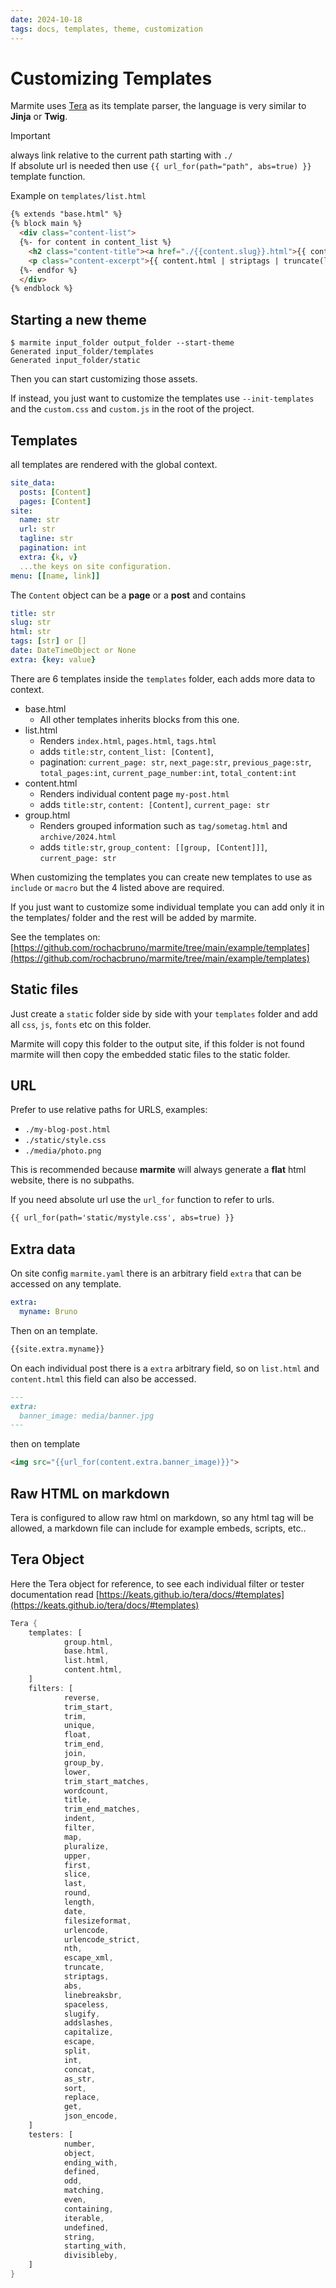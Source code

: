 ```yaml
---
date: 2024-10-18
tags: docs, templates, theme, customization
---
```

# Customizing Templates

Marmite uses [Tera](https://keats.github.io/tera/docs/#templates) as its template
parser, the language is very similar to **Jinja** or **Twig**.

> [!IMPORTANT]  
> always link relative to the current path starting with `./`  
> If absolute url is needed then use `{{ url_for(path="path", abs=true) }}` template function.

Example on `templates/list.html`

```html
{% extends "base.html" %}
{% block main %}
  <div class="content-list">
  {%- for content in content_list %}
    <h2 class="content-title"><a href="./{{content.slug}}.html">{{ content.title | capitalize }}</a></h2>
    <p class="content-excerpt">{{ content.html | striptags | truncate(length=100, end="...") }}</p>
  {%- endfor %}
  </div>
{% endblock %}
```

## Starting a new theme

```console
$ marmite input_folder output_folder --start-theme
Generated input_folder/templates
Generated input_folder/static
```

Then you can start customizing those assets.

If instead, you just want to customize the templates use `--init-templates`
and the `custom.css` and `custom.js` in the root of the project.


## Templates

all templates are rendered with the global context.

```yaml
site_data:
  posts: [Content]
  pages: [Content]
site:
  name: str
  url: str
  tagline: str
  pagination: int
  extra: {k, v}
  ...the keys on site configuration.
menu: [[name, link]]
```

The `Content` object can be a **page** or a **post** and contains

```yaml
title: str
slug: str
html: str
tags: [str] or []
date: DateTimeObject or None
extra: {key: value}
```

There are 6 templates inside the `templates` folder, each adds more data to context.

- base.html
  - All other templates inherits blocks from this one.
- list.html
  - Renders `index.html`, `pages.html`, `tags.html`
  - adds `title:str`, `content_list: [Content]`, 
  - pagination: `current_page: str`, `next_page:str`, `previous_page:str`, 
    `total_pages:int`, `current_page_number:int`, `total_content:int`
- content.html
  - Renders individual content page `my-post.html`
  - adds `title:str`, `content: [Content]`, `current_page: str`
- group.html
  - Renders grouped information such as `tag/sometag.html` and `archive/2024.html`
  - adds `title:str`, `group_content: [[group, [Content]]]`, `current_page: str`

When customizing the templates you can create new templates to use as `include` or `macro`
but the 4 listed above are required.

If you just want to customize some individual template you can add only it in the
templates/ folder and the rest will be added by marmite.

See the templates on: [https://github.com/rochacbruno/marmite/tree/main/example/templates](https://github.com/rochacbruno/marmite/tree/main/example/templates)

## Static files

Just create a `static` folder side by side with your `templates` folder and add
all `css`, `js`, `fonts` etc on this folder.

Marmite will copy this folder to the output site, if this folder is not found
marmite will then copy the embedded static files to the static folder.

## URL 

Prefer to use relative paths for URLS, examples:

- `./my-blog-post.html`
- `./static/style.css`
- `./media/photo.png`

This is recommended because **marmite** will always generate a **flat** html website,
there is no subpaths.

If you need absolute url use the `url_for` function to refer to urls.

```html
{{ url_for(path='static/mystyle.css', abs=true) }}
```


## Extra data

On site config `marmite.yaml` there is an arbitrary field `extra` that can be accessed
on any template.

```yaml
extra:
  myname: Bruno
```
Then on an template.

```html
{{site.extra.myname}}
```

On each individual post there is a `extra` arbitrary field, so on `list.html` and
`content.html` this field can also be accessed.

```markdown
---
extra:
  banner_image: media/banner.jpg
---
```
then on template
```html
<img src="{{url_for(content.extra.banner_image)}}">
```

## Raw HTML on markdown

Tera is configured to allow raw html on markdown, so any html tag will be 
allowed, a markdown file can include for example embeds, scripts, etc..

## Tera Object

Here the Tera object for reference, 
to see each individual filter or tester documentation read [https://keats.github.io/tera/docs/#templates](https://keats.github.io/tera/docs/#templates)

```rust 
Tera {
    templates: [
            group.html,
            base.html,
            list.html,
            content.html,
    ]
    filters: [
            reverse,
            trim_start,
            trim,
            unique,
            float,
            trim_end,
            join,
            group_by,
            lower,
            trim_start_matches,
            wordcount,
            title,
            trim_end_matches,
            indent,
            filter,
            map,
            pluralize,
            upper,
            first,
            slice,
            last,
            round,
            length,
            date,
            filesizeformat,
            urlencode,
            urlencode_strict,
            nth,
            escape_xml,
            truncate,
            striptags,
            abs,
            linebreaksbr,
            spaceless,
            slugify,
            addslashes,
            capitalize,
            escape,
            split,
            int,
            concat,
            as_str,
            sort,
            replace,
            get,
            json_encode,
    ]
    testers: [
            number,
            object,
            ending_with,
            defined,
            odd,
            matching,
            even,
            containing,
            iterable,
            undefined,
            string,
            starting_with,
            divisibleby,
    ]
}
```

